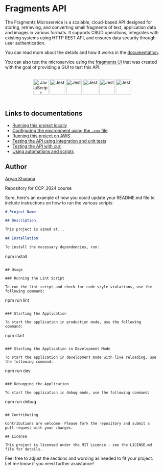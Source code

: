 # Fragments API 

The Fragments Microservice is a scalable, cloud-based API designed for storing, retrieving, and converting small fragments of text, application data and images in various formats. It supports CRUD operations, integrates with existing systems using HTTP REST API, and ensures data security through user authentication.

You can read more about the details and how it works in the [documentation](./_docs/what_is_fragments_microservice.md).

You can also test the microservice using the [fragments UI](https://github.com/AryanK1511/fragments-ui) that was created with the goal of providing a GUI to test this API.
<br /><br />

<div align="center">
  <img src="https://user-images.githubusercontent.com/25181517/117447155-6a868a00-af3d-11eb-9cfe-245df15c9f3f.png" alt="JavaScript" width="50"/>
  <img src="https://user-images.githubusercontent.com/25181517/183859966-a3462d8d-1bc7-4880-b353-e2cbed900ed6.png" alt="Jest" width="50"/>
  <img src="https://user-images.githubusercontent.com/25181517/183896132-54262f2e-6d98-41e3-8888-e40ab5a17326.png" alt="Jest" width="50"/>
  <img src="https://user-images.githubusercontent.com/25181517/187955005-f4ca6f1a-e727-497b-b81b-93fb9726268e.png" alt="Jest" width="50"/>
  <img src="https://user-images.githubusercontent.com/25181517/117207330-263ba280-adf4-11eb-9b97-0ac5b40bc3be.png" alt="Jest" width="50"/>
  <img src="https://user-images.githubusercontent.com/25181517/183868728-b2e11072-00a5-47e2-8a4e-4ebbb2b8c554.png" alt="Jest" width="50"/>
</div>
<br />

## Links to documentations

- [Running this project locally](./_docs/running_locally.md)
- [Configuring the environment using the `.env` file](./_docs/configuring_env_vars.md)
- [Running this project on AWS](./_docs/running_on_aws.md)
- [Testing the API using integration and unit tests](./_docs/running_the_test_cases.md)
- [Testing the API with curl](./_docs/testing_with_curl.md)
- [Using automations and scripts](./_docs/using_automations.md)

## Author

[Aryan Khurana](https://github.com/AryanK1511)

Repository for CCP_2024 course 

Sure, here's an example of how you could update your README.md file to include instructions on how to run the various scripts:

```markdown
# Project Name

## Description

This project is aimed at...

## Installation

To install the necessary dependencies, run:

```
npm install
```

## Usage

### Running the Lint Script

To run the lint script and check for code style violations, use the following command:

```
npm run lint
```

### Starting the Application

To start the application in production mode, use the following command:

```
npm start
```

### Starting the Application in Development Mode

To start the application in development mode with live reloading, use the following command:

```
npm run dev
```

### Debugging the Application

To start the application in debug mode, use the following command:

```
npm run debug
```

## Contributing

Contributions are welcome! Please fork the repository and submit a pull request with your changes.

## License

This project is licensed under the MIT License - see the LICENSE.md file for details.
```

Feel free to adjust the sections and wording as needed to fit your project. Let me know if you need further assistance!

